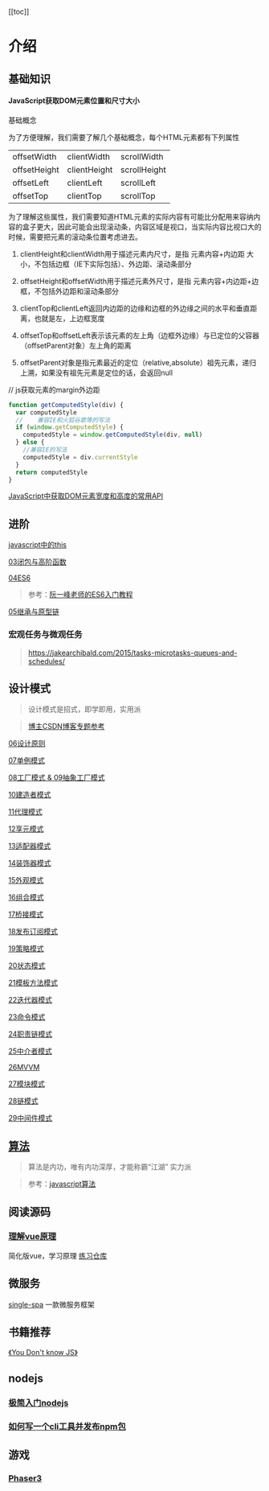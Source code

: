[[toc]]
# 介绍

## 基础知识


#### JavaScript获取DOM元素位置和尺寸大小
基础概念

为了方便理解，我们需要了解几个基础概念，每个HTML元素都有下列属性


|      |      |      |
| ---- | ---- | ---- |
|offsetWidth|clientWidth|scrollWidth|
|offsetHeight|clientHeight|scrollHeight|
|offsetLeft|clientLeft|scrollLeft|
|offsetTop|clientTop|scrollTop|

为了理解这些属性，我们需要知道HTML元素的实际内容有可能比分配用来容纳内容的盒子更大，因此可能会出现滚动条，内容区域是视口，当实际内容比视口大的时候，需要把元素的滚动条位置考虑进去。

1. clientHeight和clientWidth用于描述元素内尺寸，是指 元素内容+内边距 大小，不包括边框（IE下实际包括）、外边距、滚动条部分

2. offsetHeight和offsetWidth用于描述元素外尺寸，是指 元素内容+内边距+边框，不包括外边距和滚动条部分

3. clientTop和clientLeft返回内边距的边缘和边框的外边缘之间的水平和垂直距离，也就是左，上边框宽度

4. offsetTop和offsetLeft表示该元素的左上角（边框外边缘）与已定位的父容器（offsetParent对象）左上角的距离

5. offsetParent对象是指元素最近的定位（relative,absolute）祖先元素，递归上溯，如果没有祖先元素是定位的话，会返回null

// js获取元素的margin外边距
```js
function getComputedStyle(div) {
  var computedStyle
  //    兼容IE和火狐谷歌等的写法
  if (window.getComputedStyle) {
    computedStyle = window.getComputedStyle(div, null)
  } else {
    //兼容IE的写法
    computedStyle = div.currentStyle
  }
  return computedStyle
}
```

[JavaScript中获取DOM元素宽度和高度的常用API](https://lele3.github.io/2019/12/13/JavaScript%E4%B8%AD%E8%8E%B7%E5%8F%96DOM%E5%85%83%E7%B4%A0%E5%AE%BD%E5%BA%A6%E5%92%8C%E9%AB%98%E5%BA%A6%E7%9A%84%E5%B8%B8%E7%94%A8API.html)
## 进阶
[javascript中的this](./this/)

[03闭包与高阶函数](./03闭包与高阶函数/)

[04ES6](./04ES6/)
> 参考：[阮一峰老师的ES6入门教程](http://es6.ruanyifeng.com/)

[05继承与原型链](./05继承与原型链/)

### 宏观任务与微观任务
> https://jakearchibald.com/2015/tasks-microtasks-queues-and-schedules/

## 设计模式
> 设计模式是招式，即学即用，实用派

> [博主CSDN博客专题参考](https://blog.csdn.net/example440982/category_9291871.html)

[06设计原则](./06设计原则/)

[07单例模式](./07单例模式/)

[08工厂模式 & 09抽象工厂模式](./08工厂模式/)

[10建造者模式](./10建造者模式/)

[11代理模式](./11代理模式/)

[12享元模式](./12享元模式/)

[13适配器模式](./13适配器模式/)

[14装饰器模式](./14装饰器模式/)

[15外观模式](./15外观模式/)

[16组合模式](./16组合模式/)

[17桥接模式](./17桥接模式/)

[18发布订阅模式](./18发布订阅模式/)

[19策略模式](./19策略模式/)

[20状态模式](./20状态模式/)

[21模板方法模式](./21模板方法模式/)

[22迭代器模式](./22迭代器模式/)

[23命令模式](./23命令模式/)

[24职责链模式](./24职责链模式/)

[25中介者模式](./25中介者模式/)

[26MVVM](./26MVVM/)

[27模块模式](./27模块模式/)

[28链模式](./28链模式/)

[29中间件模式](./29中间件模式/)

## [算法](../algo/)
> 算法是内功，唯有内功深厚，才能称霸“江湖” 实力派

> 参考：[javascript算法](https://github.com/trekhleb/javascript-algorithms)

## 阅读源码

### [理解vue原理](../readvue/)

简化版vue，学习原理
[练习仓库](https://gitee.com/hotsuitor/understand_vue)

## 微服务

[single-spa](https://single-spa.js.org/) 一款微服务框架


## 书籍推荐

[《You Don't know JS》](https://github.com/getify/You-Dont-Know-JS/blob/2nd-ed/get-started/README.md)


## nodejs

### [极简入门nodejs](https://www.yuque.com/sunluyong/node/stream)
### [如何写一个cli工具并发布npm包](./nodejs/npm)

## 游戏

### [Phaser3](./phaser)
